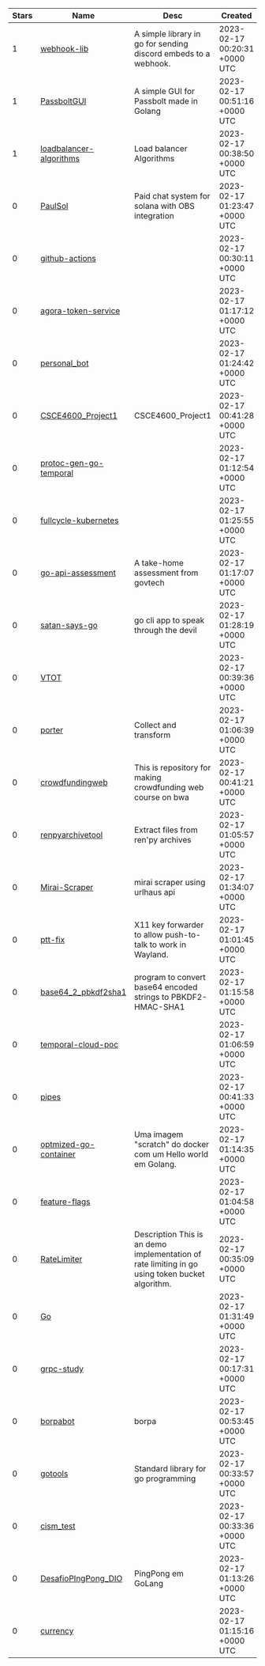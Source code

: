 | Stars | Name | Desc | Created | 
| ----- | ------- | ------------- | ------------- |
| 1 | [webhook-lib](https://github.com/xKaOz/webhook-lib) | A simple library in go for sending discord embeds to a webhook. | 2023-02-17 00:20:31 +0000 UTC |
| 1 | [PassboltGUI](https://github.com/lenforiee/PassboltGUI) | A simple GUI for Passbolt made in Golang | 2023-02-17 00:51:16 +0000 UTC |
| 1 | [loadbalancer-algorithms](https://github.com/appleboy/loadbalancer-algorithms) | Load balancer Algorithms | 2023-02-17 00:38:50 +0000 UTC |
| 0 | [PaulSol](https://github.com/pautown/PaulSol) | Paid chat system for solana with OBS integration | 2023-02-17 01:23:47 +0000 UTC |
| 0 | [github-actions](https://github.com/andremuro/github-actions) |  | 2023-02-17 00:30:11 +0000 UTC |
| 0 | [agora-token-service](https://github.com/myobility/agora-token-service) |  | 2023-02-17 01:17:12 +0000 UTC |
| 0 | [personal_bot](https://github.com/JuanVF/personal_bot) |  | 2023-02-17 01:24:42 +0000 UTC |
| 0 | [CSCE4600_Project1](https://github.com/Chalieta/CSCE4600_Project1) | CSCE4600_Project1 | 2023-02-17 00:41:28 +0000 UTC |
| 0 | [protoc-gen-go-temporal](https://github.com/cludden/protoc-gen-go-temporal) |  | 2023-02-17 01:12:54 +0000 UTC |
| 0 | [fullcycle-kubernetes](https://github.com/devguerreiro/fullcycle-kubernetes) |  | 2023-02-17 01:25:55 +0000 UTC |
| 0 | [go-api-assessment](https://github.com/ffeew/go-api-assessment) | A take-home assessment from govtech | 2023-02-17 01:17:07 +0000 UTC |
| 0 | [satan-says-go](https://github.com/taylulz/satan-says-go) | go cli app to speak through the devil | 2023-02-17 01:28:19 +0000 UTC |
| 0 | [VTOT](https://github.com/bup-fogoo/VTOT) |  | 2023-02-17 00:39:36 +0000 UTC |
| 0 | [porter](https://github.com/tomhjx/porter) | Collect and transform | 2023-02-17 01:06:39 +0000 UTC |
| 0 | [crowdfundingweb](https://github.com/ctsoni/crowdfundingweb) | This is repository for making crowdfunding web course on bwa | 2023-02-17 00:41:21 +0000 UTC |
| 0 | [renpyarchivetool](https://github.com/tw1nk/renpyarchivetool) | Extract files from ren'py archives | 2023-02-17 01:05:57 +0000 UTC |
| 0 | [Mirai-Scraper](https://github.com/Archs7331/Mirai-Scraper) | mirai scraper using urlhaus api | 2023-02-17 01:34:07 +0000 UTC |
| 0 | [ptt-fix](https://github.com/DeedleFake/ptt-fix) | X11 key forwarder to allow push-to-talk to work in Wayland. | 2023-02-17 01:01:45 +0000 UTC |
| 0 | [base64_2_pbkdf2sha1](https://github.com/cyclone-github/base64_2_pbkdf2sha1) | program to convert base64 encoded strings to PBKDF2-HMAC-SHA1 | 2023-02-17 01:15:58 +0000 UTC |
| 0 | [temporal-cloud-poc](https://github.com/ddowl/temporal-cloud-poc) |  | 2023-02-17 01:06:59 +0000 UTC |
| 0 | [pipes](https://github.com/BrewingWeasel/pipes) |  | 2023-02-17 00:41:33 +0000 UTC |
| 0 | [optmized-go-container](https://github.com/l-eduardo/optmized-go-container) | Uma imagem "scratch" do docker com um Hello world em Golang. | 2023-02-17 01:14:35 +0000 UTC |
| 0 | [feature-flags](https://github.com/Callisto-Enterprises/feature-flags) |  | 2023-02-17 01:04:58 +0000 UTC |
| 0 | [RateLimiter](https://github.com/RachhaAshwin/RateLimiter) | Description This is an demo implementation of rate limiting in go using token bucket algorithm. | 2023-02-17 00:35:09 +0000 UTC |
| 0 | [Go](https://github.com/daonham/Go) |  | 2023-02-17 01:31:49 +0000 UTC |
| 0 | [grpc-study](https://github.com/chris-han-nih/grpc-study) |  | 2023-02-17 00:17:31 +0000 UTC |
| 0 | [borpabot](https://github.com/jocoly/borpabot) | borpa | 2023-02-17 00:53:45 +0000 UTC |
| 0 | [gotools](https://github.com/lxma/gotools) | Standard library for go programming | 2023-02-17 00:33:57 +0000 UTC |
| 0 | [cism_test](https://github.com/sanikulkin/cism_test) |  | 2023-02-17 00:33:36 +0000 UTC |
| 0 | [DesafioPIngPong_DIO](https://github.com/deyvidsalvatore/DesafioPIngPong_DIO) | PingPong em GoLang | 2023-02-17 01:13:26 +0000 UTC |
| 0 | [currency](https://github.com/guybrand/currency) |  | 2023-02-17 01:15:16 +0000 UTC |

